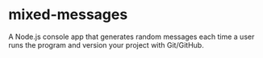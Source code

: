 # mixed-messages
 A Node.js console app that generates random messages each time a user runs the program and version your project with Git/GitHub.
